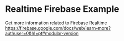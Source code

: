 # Realtime Firebase Example
Get more information related to Firebase Realtime
https://firebase.google.com/docs/web/learn-more?authuser=0&hl=pt#modular-version